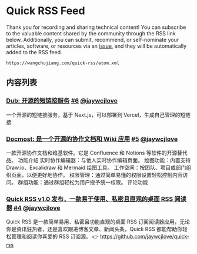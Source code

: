 Quick RSS Feed
===

Thank you for recording and sharing technical content! You can subscribe to the valuable content shared by the community through the RSS link below. Additionally, you can submit, recommend, or self-nominate your articles, software, or resources via an [issue](https://github.com/jaywcjlove/quick-rss/issues/new/choose), and they will be automatically added to the RSS feed.

```
https://wangchujiang.com/quick-rss/atom.xml
```

## 内容列表

<!--RSS_LIST_START-->

### [Dub: 开源的短链接服务](https://github.com/steven-tey/dub) [#6](https://github.com/jaywcjlove/quick-rss/issues/6) [@jaywcjlove](https://github.com/jaywcjlove)



一个开源的短链接服务，基于 Next.js，可以部署到 Vercel，生成自己管理的短链接

### [Docmost: 是一个开源的协作文档和 Wiki 应用](https://github.com/docmost/docmost) [#5](https://github.com/jaywcjlove/quick-rss/issues/5) [@jaywcjlove](https://github.com/jaywcjlove)



一款开源协作文档和维基软件。它是 Confluence 和 Notions 等软件的开源替代品。 功能介绍 实时协作编辑器：与他人实时协作编辑页面。 绘图功能：内置支持 Draw.io、Excalidraw 和 Mermaid 绘图工具。 工作空间：按团队、项目或部门组织页面，以便更好地协作。 权限管理：通过简单易懂的权限设置轻松控制内容访问。 群组功能：通过群组轻松为用户授予统一权限。 评论功能

### [Quick RSS v1.0 发布，一款易于使用、私密且直观的桌面 RSS 阅读器](https://github.com/jaywcjlove/quick-rss) [#4](https://github.com/jaywcjlove/quick-rss/issues/4) [@jaywcjlove](https://github.com/jaywcjlove)



Quick RSS 是一款简单易用、私密且功能直观的桌面 RSS 订阅阅读器应用，无论你是资讯狂热者，还是喜欢跟进博客文章、新闻头条，Quick RSS 都能帮助你轻松管理和阅读你喜爱的 RSS 订阅源。 👉 https://github.com/jaywcjlove/quick-rss

<!--RSS_LIST_END-->